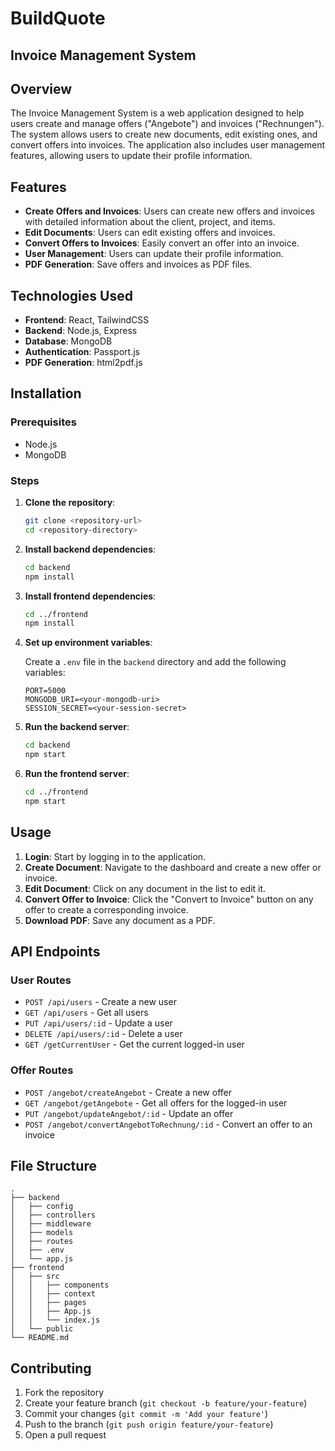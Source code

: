 # BuildQuote
## Invoice Management System

## Overview

The Invoice Management System is a web application designed to help users create and manage offers ("Angebote") and invoices ("Rechnungen"). The system allows users to create new documents, edit existing ones, and convert offers into invoices. The application also includes user management features, allowing users to update their profile information.

## Features

- **Create Offers and Invoices**: Users can create new offers and invoices with detailed information about the client, project, and items.
- **Edit Documents**: Users can edit existing offers and invoices.
- **Convert Offers to Invoices**: Easily convert an offer into an invoice.
- **User Management**: Users can update their profile information.
- **PDF Generation**: Save offers and invoices as PDF files.

## Technologies Used

- **Frontend**: React, TailwindCSS
- **Backend**: Node.js, Express
- **Database**: MongoDB
- **Authentication**: Passport.js
- **PDF Generation**: html2pdf.js

## Installation

### Prerequisites

- Node.js
- MongoDB

### Steps

1. **Clone the repository**:
    ```bash
    git clone <repository-url>
    cd <repository-directory>
    ```

2. **Install backend dependencies**:
    ```bash
    cd backend
    npm install
    ```

3. **Install frontend dependencies**:
    ```bash
    cd ../frontend
    npm install
    ```

4. **Set up environment variables**:

    Create a `.env` file in the `backend` directory and add the following variables:
    ```env
    PORT=5000
    MONGODB_URI=<your-mongodb-uri>
    SESSION_SECRET=<your-session-secret>
    ```

5. **Run the backend server**:
    ```bash
    cd backend
    npm start
    ```

6. **Run the frontend server**:
    ```bash
    cd ../frontend
    npm start
    ```

## Usage

1. **Login**: Start by logging in to the application.
2. **Create Document**: Navigate to the dashboard and create a new offer or invoice.
3. **Edit Document**: Click on any document in the list to edit it.
4. **Convert Offer to Invoice**: Click the "Convert to Invoice" button on any offer to create a corresponding invoice.
5. **Download PDF**: Save any document as a PDF.

## API Endpoints

### User Routes

- `POST /api/users` - Create a new user
- `GET /api/users` - Get all users
- `PUT /api/users/:id` - Update a user
- `DELETE /api/users/:id` - Delete a user
- `GET /getCurrentUser` - Get the current logged-in user

### Offer Routes

- `POST /angebot/createAngebot` - Create a new offer
- `GET /angebot/getAngebote` - Get all offers for the logged-in user
- `PUT /angebot/updateAngebot/:id` - Update an offer
- `POST /angebot/convertAngebotToRechnung/:id` - Convert an offer to an invoice

## File Structure

```plaintext
.
├── backend
│   ├── config
│   ├── controllers
│   ├── middleware
│   ├── models
│   ├── routes
│   ├── .env
│   └── app.js
├── frontend
│   ├── src
│   │   ├── components
│   │   ├── context
│   │   ├── pages
│   │   ├── App.js
│   │   └── index.js
│   └── public
└── README.md
```

## Contributing

1. Fork the repository
2. Create your feature branch (`git checkout -b feature/your-feature`)
3. Commit your changes (`git commit -m 'Add your feature'`)
4. Push to the branch (`git push origin feature/your-feature`)
5. Open a pull request

